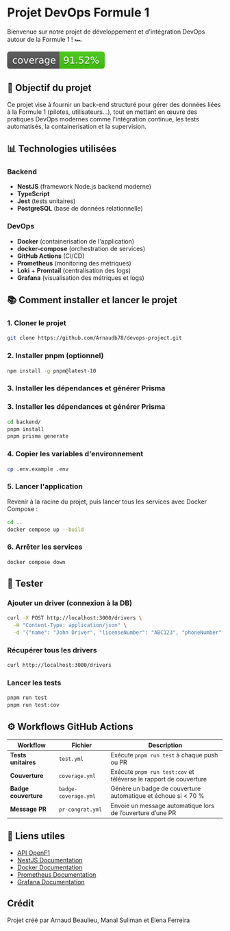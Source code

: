 # Projet DevOps Formule 1

Bienvenue sur notre projet de développement et d'intégration DevOps autour de la Formule 1 ! 🏎️

![Code Coverage](backend/badges/coverage.svg)

## 🎯 Objectif du projet

Ce projet vise à fournir un back-end structuré pour gérer des données liées à la Formule 1 (pilotes, utilisateurs…), tout en mettant en œuvre des pratiques DevOps modernes comme l'intégration continue, les tests automatisés, la containerisation et la supervision.

## 📊 Technologies utilisées

### Backend

- **NestJS** (framework Node.js backend moderne)
- **TypeScript**
- **Jest** (tests unitaires)
- **PostgreSQL** (base de données relationnelle)

### DevOps

- **Docker** (containerisation de l'application)
- **docker-compose** (orchestration de services)
- **GitHub Actions** (CI/CD)
- **Prometheus** (monitoring des métriques)
- **Loki** + **Promtail** (centralisation des logs)
- **Grafana** (visualisation des métriques et logs)

## 📚 Comment installer et lancer le projet

### 1. Cloner le projet

```bash
git clone https://github.com/Arnaudb78/devops-project.git
```

### 2. Installer pnpm (optionnel)

```bash
npm install -g pnpm@latest-10
```

### 3. Installer les dépendances et générer Prisma

### 3. Installer les dépendances et générer Prisma

```bash
cd backend/
pnpm install
pnpm prisma generate
```

### 4. Copier les variables d'environnement

```bash
cp .env.example .env
```

### 5. Lancer l'application

Revenir à la racine du projet, puis lancer tous les services avec Docker Compose :

```bash
cd ..
docker compose up --build
```

### 6. Arrêter les services

```bash
docker compose down
```

## 🧪 Tester

### Ajouter un driver (connexion à la DB)

```bash
curl -X POST http://localhost:3000/drivers \
  -H "Content-Type: application/json" \
  -d '{"name": "John Driver", "licenseNumber": "ABC123", "phoneNumber": "1234567890", "email": "john@example.com"}'
```

### Récupérer tous les drivers

```bash
curl http://localhost:3000/drivers
```

### Lancer les tests

```bash
pnpm run test
pnpm run test:cov
```

## ⚙️ Workflows GitHub Actions

| Workflow             | Fichier              | Description                                                       |
| -------------------- | -------------------- | ----------------------------------------------------------------- |
| **Tests unitaires**  | `test.yml`           | Exécute `pnpm run test` à chaque push ou PR                       |
| **Couverture**       | `coverage.yml`       | Exécute `pnpm run test:cov` et téléverse le rapport de couverture |
| **Badge couverture** | `badge-coverage.yml` | Génère un badge de couverture automatique et échoue si < 70 %     |
| **Message PR**       | `pr-congrat.yml`     | Envoie un message automatique lors de l’ouverture d’une PR        |

## 🔗 Liens utiles

- [API OpenF1](https://openf1.org/)
- [NestJS Documentation](https://docs.nestjs.com/)
- [Docker Documentation](https://docs.docker.com/)
- [Prometheus Documentation](https://prometheus.io/docs/)
- [Grafana Documentation](https://grafana.com/docs/)

## Crédit

Projet créé par Arnaud Beaulieu, Manal Suliman et Elena Ferreira

